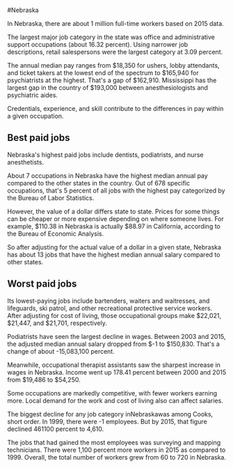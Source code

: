 

#Nebraska

In Nebraska, there are about 1 million full-time workers based on 2015 data.

The largest major job category in the state was office and administrative support occupations (about 16.32 percent). Using narrower job descriptions, retail salespersons were the largest category at 3.09 percent.
               
The annual median pay ranges from $18,350 for ushers, lobby attendants, and ticket takers at the lowest end of the spectrum to  $165,940 for psychiatrists at the highest. That's a gap of $162,910. Mississippi has the largest gap in the country of $193,000 between anesthesiologists and psychiatric aides.
          
Credentials, experience, and skill contribute to the differences in pay within a given occupation.

## Best paid jobs
Nebraska's highest paid jobs include <span class='occ_title_em'>dentists, podiatrists</span>, and <span class='occ_title_em'>nurse anesthetists</span>.
               
About 7 occupations in Nebraska have the highest median annual pay compared to the other states in the country. Out of 678 specific occupations, that's 5 percent of all jobs with the highest pay categorized by the Bureau of Labor Statistics.
               
However, the value of a dollar differs state to state. Prices for some things can be cheaper or more expensive depending on where someone lives. For example, $110.38 in Nebraska is actually $88.97 in California, according to the Bureau of Economic Analysis.
               
So after adjusting for the actual value of a dollar in a given state, Nebraska has about 13 jobs that have the highest median annual salary compared to other states.
               
## Worst paid jobs

Its lowest-paying jobs include <span class='occ_title_em'>bartenders</span>, <span class='occ_title_em'>waiters and waitresses</span>, and <span class='occ_title_em'>lifeguards, ski patrol, and other recreational protective service workers</span>. After adjusting for cost of living, those occupational groups make $22,021,  $21,447, and  $21,701, respectively.
               
<span class='occ_title_em'>Podiatrists</span> have seen the largest decline in wages. Between 2003 and 2015, the adjusted median annual salary dropped from $-1 to $150,830. That's a change of about -15,083,100 percent.
               
Meanwhile, <span class='occ_title_em'>occupational therapist assistants</span> saw the sharpest increase in wages in Nebraska. Income went up 178.41 percent between 2000 and 2015 from $19,486 to $54,250.

Some occupations are markedly competitive, with fewer workers earning more. Local demand for the work and cost of living also can affect salaries.

            
The biggest decline for any job category inNebraskawas among <span class='occ_title_em'>Cooks, short order</span>. In 1999, there were -1 employees. But by 2015, that figure declined 461100 percent to 4,610. 
               
The jobs that had gained the most employees was surveying and mapping technicians. There were 1,100 percent more workers in 2015 as compared to 1999. Overall, the total number of workers grew from 60 to 720 in Nebraska.
